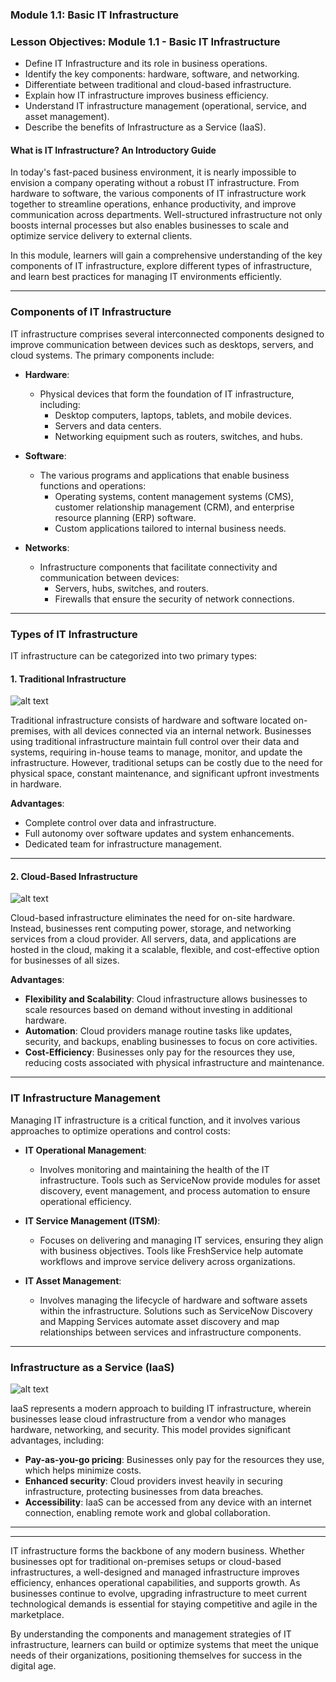 ### Module 1.1: Basic IT Infrastructure

### **Lesson Objectives: Module 1.1 - Basic IT Infrastructure**

- Define IT Infrastructure and its role in business operations.
- Identify the key components: hardware, software, and networking.
- Differentiate between traditional and cloud-based infrastructure.
- Explain how IT infrastructure improves business efficiency.
- Understand IT infrastructure management (operational, service, and asset management).
- Describe the benefits of Infrastructure as a Service (IaaS).


#### **What is IT Infrastructure? An Introductory Guide**

In today's fast-paced business environment, it is nearly impossible to envision a company operating without a robust IT infrastructure. From hardware to software, the various components of IT infrastructure work together to streamline operations, enhance productivity, and improve communication across departments. Well-structured infrastructure not only boosts internal processes but also enables businesses to scale and optimize service delivery to external clients.

In this module, learners will gain a comprehensive understanding of the key components of IT infrastructure, explore different types of infrastructure, and learn best practices for managing IT environments efficiently.

---

### **Components of IT Infrastructure**

IT infrastructure comprises several interconnected components designed to improve communication between devices such as desktops, servers, and cloud systems. The primary components include:

- **Hardware**:
  - Physical devices that form the foundation of IT infrastructure, including:
    - Desktop computers, laptops, tablets, and mobile devices.
    - Servers and data centers.
    - Networking equipment such as routers, switches, and hubs.

- **Software**:
  - The various programs and applications that enable business functions and operations:
    - Operating systems, content management systems (CMS), customer relationship management (CRM), and enterprise resource planning (ERP) software.
    - Custom applications tailored to internal business needs.

- **Networks**:
  - Infrastructure components that facilitate connectivity and communication between devices:
    - Servers, hubs, switches, and routers.
    - Firewalls that ensure the security of network connections.

---

### **Types of IT Infrastructure**

IT infrastructure can be categorized into two primary types:

#### **1. Traditional Infrastructure**

![alt text](image.png)

Traditional infrastructure consists of hardware and software located on-premises, with all devices connected via an internal network. Businesses using traditional infrastructure maintain full control over their data and systems, requiring in-house teams to manage, monitor, and update the infrastructure. However, traditional setups can be costly due to the need for physical space, constant maintenance, and significant upfront investments in hardware.

**Advantages**:
- Complete control over data and infrastructure.
- Full autonomy over software updates and system enhancements.
- Dedicated team for infrastructure management.

---

#### **2. Cloud-Based Infrastructure**

![alt text](image-1.png)

Cloud-based infrastructure eliminates the need for on-site hardware. Instead, businesses rent computing power, storage, and networking services from a cloud provider. All servers, data, and applications are hosted in the cloud, making it a scalable, flexible, and cost-effective option for businesses of all sizes.

**Advantages**:
- **Flexibility and Scalability**: Cloud infrastructure allows businesses to scale resources based on demand without investing in additional hardware.
- **Automation**: Cloud providers manage routine tasks like updates, security, and backups, enabling businesses to focus on core activities.
- **Cost-Efficiency**: Businesses only pay for the resources they use, reducing costs associated with physical infrastructure and maintenance.

---

### **IT Infrastructure Management**

Managing IT infrastructure is a critical function, and it involves various approaches to optimize operations and control costs:

- **IT Operational Management**:
  - Involves monitoring and maintaining the health of the IT infrastructure. Tools such as ServiceNow provide modules for asset discovery, event management, and process automation to ensure operational efficiency.
  
- **IT Service Management (ITSM)**:
  - Focuses on delivering and managing IT services, ensuring they align with business objectives. Tools like FreshService help automate workflows and improve service delivery across organizations.

- **IT Asset Management**:
  - Involves managing the lifecycle of hardware and software assets within the infrastructure. Solutions such as ServiceNow Discovery and Mapping Services automate asset discovery and map relationships between services and infrastructure components.

---

### **Infrastructure as a Service (IaaS)**

![alt text](image-2.png)

IaaS represents a modern approach to building IT infrastructure, wherein businesses lease cloud infrastructure from a vendor who manages hardware, networking, and security. This model provides significant advantages, including:

- **Pay-as-you-go pricing**: Businesses only pay for the resources they use, which helps minimize costs.
- **Enhanced security**: Cloud providers invest heavily in securing infrastructure, protecting businesses from data breaches.
- **Accessibility**: IaaS can be accessed from any device with an internet connection, enabling remote work and global collaboration.

---
---

IT infrastructure forms the backbone of any modern business. Whether businesses opt for traditional on-premises setups or cloud-based infrastructures, a well-designed and managed infrastructure improves efficiency, enhances operational capabilities, and supports growth. As businesses continue to evolve, upgrading infrastructure to meet current technological demands is essential for staying competitive and agile in the marketplace.

By understanding the components and management strategies of IT infrastructure, learners can build or optimize systems that meet the unique needs of their organizations, positioning themselves for success in the digital age.